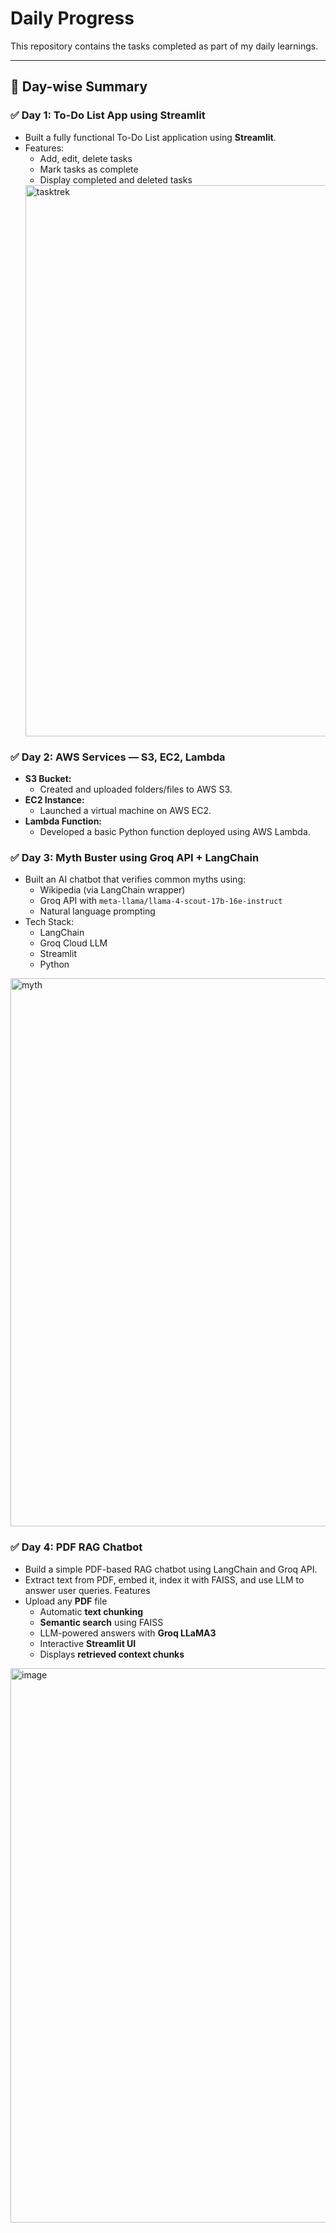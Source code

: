 #  Daily Progress

This repository contains the tasks completed as part of my daily learnings.

---

## 📅 Day-wise Summary

### ✅ Day 1: To-Do List App using Streamlit

- Built a fully functional To-Do List application using **Streamlit**.
- Features:
  - Add, edit, delete tasks
  - Mark tasks as complete
  - Display completed and deleted tasks
  <img width="1912" height="882" alt="tasktrek" src="https://github.com/user-attachments/assets/e6b53fa0-9576-455a-aa06-79b964dbde30" />


### ✅ Day 2: AWS Services — S3, EC2, Lambda

- **S3 Bucket:**
  - Created and uploaded folders/files to AWS S3.
- **EC2 Instance:**
  - Launched a virtual machine on AWS EC2.
- **Lambda Function:**
  - Developed a basic Python function deployed using AWS Lambda.


### ✅ Day 3: Myth Buster using Groq API + LangChain

- Built an AI chatbot that verifies common myths using:
  - Wikipedia (via LangChain wrapper)
  - Groq API with `meta-llama/llama-4-scout-17b-16e-instruct`
  - Natural language prompting
- Tech Stack:
  - LangChain
  - Groq Cloud LLM
  - Streamlit
  - Python
<img width="1902" height="877" alt="myth" src="https://github.com/user-attachments/assets/879e3fd8-1ab3-49ec-85e5-645cb1bd7ed2" />

### ✅ Day 4: PDF RAG Chatbot

- Build a simple PDF-based RAG chatbot using LangChain and Groq API.  
- Extract text from PDF, embed it, index it with FAISS, and use LLM to answer user queries.
Features
- Upload any **PDF** file
  - Automatic **text chunking**
  - **Semantic search** using FAISS
  - LLM-powered answers with **Groq LLaMA3**
  - Interactive **Streamlit UI**
  - Displays **retrieved context chunks**
<img width="1907" height="887" alt="image" src="https://github.com/user-attachments/assets/7118380a-3817-431c-a492-a4d176b922a9" />
